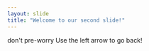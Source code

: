 ```yaml
---
layout: slide
title: "Welcome to our second slide!"
---
```

don't pre-worry
Use the left arrow to go back!
